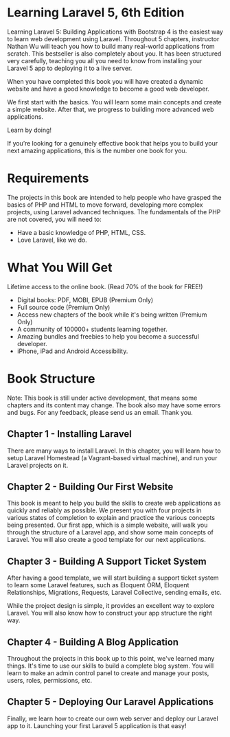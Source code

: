 # Learning Laravel 5, 6th Edition

Learning Laravel 5: Building Applications with Bootstrap 4 is the easiest way to learn web development using Laravel. Throughout 5 chapters, instructor Nathan Wu will teach you how to build many real-world applications from scratch. This bestseller is also completely about you. It has been structured very carefully, teaching you all you need to know from installing your Laravel 5 app to deploying it to a live server.

When you have completed this book you will have created a dynamic website and have a good knowledge to become a good web developer.

We first start with the basics. You will learn some main concepts and create a simple website. After that, we progress to building more advanced web applications.

Learn by doing!

If you’re looking for a genuinely effective book that helps you to build your next amazing applications, this is the number one book for you.

# Requirements
The projects in this book are intended to help people who have grasped the basics of PHP and HTML to move forward, developing more complex projects, using Laravel advanced techniques. The fundamentals of the PHP are not covered, you will need to:
- Have a basic knowledge of PHP, HTML, CSS.
- Love Laravel, like we do.

# What You Will Get
Lifetime access to the online book. (Read 70% of the book for FREE!)
- Digital books: PDF, MOBI, EPUB (Premium Only)
- Full source code (Premium Only)
- Access new chapters of the book while it's being written (Premium Only)
- A community of 100000+ students learning together.
- Amazing bundles and freebies to help you become a successful developer.
- iPhone, iPad and Android Accessibility.

# Book Structure
Note: This book is still under active development, that means some chapters and its content may change. The book also may have some errors and bugs. For any feedback, please send us an email. Thank you.

## Chapter 1 - Installing Laravel
There are many ways to install Laravel. In this chapter, you will learn how to setup Laravel Homestead (a Vagrant-based virtual machine), and run your Laravel projects on it.

## Chapter 2 - Building Our First Website
This book is meant to help you build the skills to create web applications as quickly and reliably as possible. We present you with four projects in various states of completion to explain and practice the various concepts being presented. Our first app, which is a simple website, will walk you through the structure of a Laravel app, and show some main concepts of Laravel. You will also create a good template for our next applications.

## Chapter 3 - Building A Support Ticket System
After having a good template, we will start building a support ticket system to learn some Laravel features, such as Eloquent ORM, Eloquent Relationships, Migrations, Requests, Laravel Collective, sending emails, etc.

While the project design is simple, it provides an excellent way to explore Laravel. You will also know how to construct your app structure the right way.

## Chapter 4 - Building A Blog Application
Throughout the projects in this book up to this point, we've learned many things. It's time to use our skills to build a complete blog system. You will learn to make an admin control panel to create and manage your posts, users, roles, permissions, etc.

## Chapter 5 - Deploying Our Laravel Applications
Finally, we learn how to create our own web server and deploy our Laravel app to it. Launching your first Laravel 5 application is that easy!
